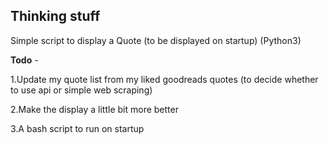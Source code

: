 Thinking stuff
------------------

Simple script to display a Quote (to be displayed on startup) (Python3)

<b>Todo</b> -

1.Update my quote list from my liked goodreads quotes (to decide whether to use api or simple web scraping)

2.Make the display a little bit more better

3.A bash script to run on startup

